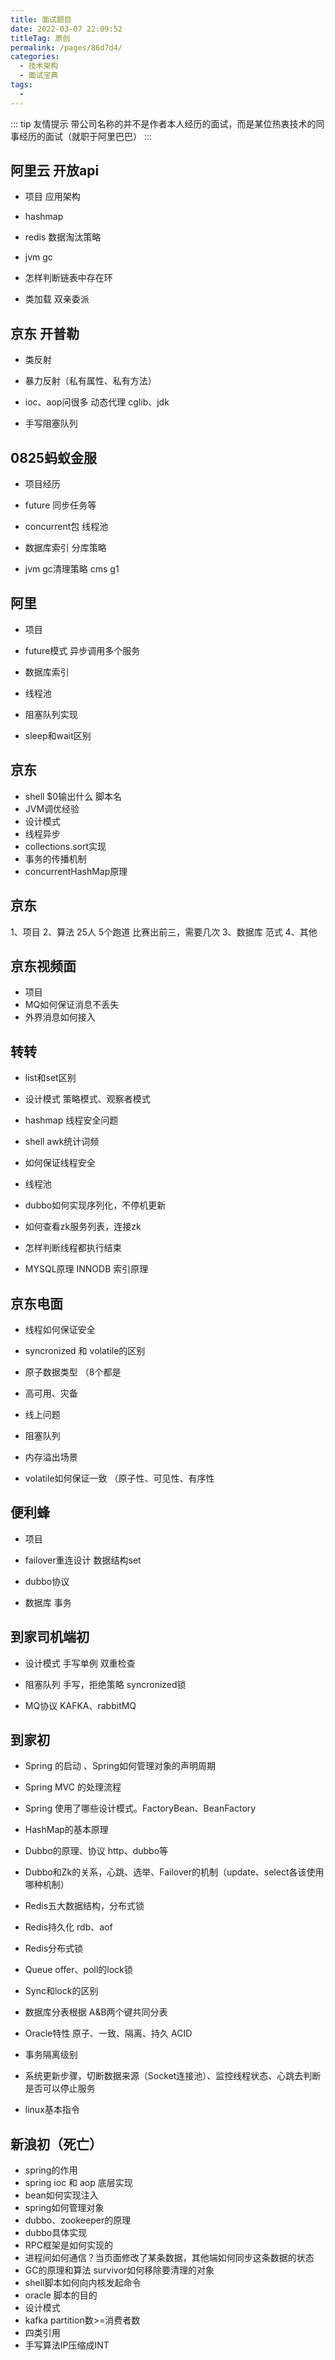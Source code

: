 ```yaml
---
title: 面试题目
date: 2022-03-07 22:09:52
titleTag: 原创
permalink: /pages/86d7d4/
categories: 
  - 技术架构
  - 面试宝典
tags: 
  - 
---
```


::: tip 友情提示
带公司名称的并不是作者本人经历的面试，而是某位热衷技术的同事经历的面试（就职于阿里巴巴）
:::

##  阿里云 开放api


* 项目 应用架构

* hashmap

* redis 数据淘汰策略

* jvm gc

* 怎样判断链表中存在环

* 类加载 双亲委派



## 京东 开普勒

* 类反射

* 暴力反射（私有属性、私有方法）

* ioc、aop问很多 动态代理 cglib、jdk

* 手写阻塞队列

## 0825蚂蚁金服

* 项目经历

* future 同步任务等

* concurrent包 线程池

* 数据库索引 分库策略

* jvm gc清理策略 cms g1

## 阿里

* 项目

* future模式 异步调用多个服务

* 数据库索引

* 线程池

* 阻塞队列实现

* sleep和wait区别

## 京东
* shell $0输出什么   脚本名
* JVM调优经验
* 设计模式
* 线程异步
* collections.sort实现
* 事务的传播机制
* concurrentHashMap原理

## 京东
1、项目
2、算法 25人 5个跑道 比赛出前三，需要几次
3、数据库 范式
4、其他

## 京东视频面


* 项目
* MQ如何保证消息不丢失
* 外界消息如何接入


## 转转

* list和set区别

* 设计模式 策略模式、观察者模式

* hashmap 线程安全问题

* shell awk统计词频

* 如何保证线程安全

* 线程池

* dubbo如何实现序列化，不停机更新

* 如何查看zk服务列表，连接zk

* 怎样判断线程都执行结束

* MYSQL原理 INNODB 索引原理



## 京东电面

* 线程如何保证安全

* syncronized 和 volatile的区别


* 原子数据类型 （8个都是

* 高可用、灾备

* 线上问题

* 阻塞队列

* 内存溢出场景

* volatile如何保证一致 （原子性、可见性、有序性



## 便利蜂

* 项目

* failover重连设计 数据结构set

* dubbo协议

* 数据库 事务


## 到家司机端初


* 设计模式 手写单例 双重检查

* 阻塞队列 手写，拒绝策略 syncronized锁

* MQ协议  KAFKA、rabbitMQ


## 到家初

* Spring 的启动 、Spring如何管理对象的声明周期

* Spring MVC 的处理流程

* Spring 使用了哪些设计模式。FactoryBean、BeanFactory

* HashMap的基本原理

* Dubbo的原理、协议 http、dubbo等

* Dubbo和Zk的关系，心跳、选举、Failover的机制（update、select各该使用哪种机制）

* Redis五大数据结构，分布式锁

* Redis持久化 rdb、aof

* Redis分布式锁

* Queue offer、poll的lock锁

* Sync和lock的区别 
* 数据库分表根据 A&B两个键共同分表   
* Oracle特性 原子、一致、隔离、持久  ACID     
* 事务隔离级别   
* 系统更新步骤，切断数据来源（Socket连接池）、监控线程状态、心跳去判断是否可以停止服务     
* linux基本指令    

## 新浪初（死亡）    

* spring的作用    
* spring ioc 和 aop 底层实现   
* bean如何实现注入   
* spring如何管理对象   
* dubbo、zookeeper的原理   
* dubbo具体实现    
* RPC框架是如何实现的   
* 进程间如何通信？当页面修改了某条数据，其他端如何同步这条数据的状态   
* GC的原理和算法 survivor如何移除要清理的对象   
* shell脚本如何向内核发起命令   
* oracle 脚本的目的   
* 设计模式   
* kafka  partition数>=消费者数   
* 四类引用   
* 手写算法IP压缩成INT   
